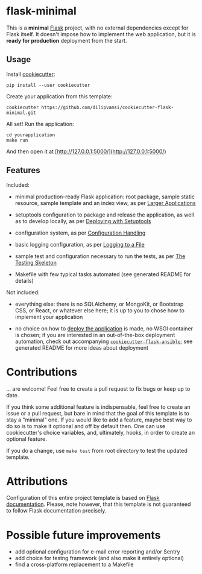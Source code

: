 # flask-minimal

This is a **minimal** [Flask](http://flask.pocoo.org) project, with no external dependencies except for Flask
itself. It doesn't impose how to implement the web application, but it is **ready for production** deployment from the
start.


## Usage

Install [cookiecutter](https://github.com/audreyr/cookiecutter):

    pip install --user cookiecutter

Create your application from this template:

    cookiecutter https://github.com/dilipvamsi/cookiecutter-flask-minimal.git

All set! Run the application:

    cd yourapplication
    make run

And then open it at [http://127.0.0.1:5000/](http://127.0.0.1:5000/)


## Features

Included:

 - minimal production-ready Flask application: root package, sample static resource, sample template and an index view,
   as per [Larger Applications](http://flask.pocoo.org/docs/0.12/patterns/packages/)

 - setuptools configuration to package and release the application, as well as to develop locally, as per
   [Deploying with Setuptools](http://flask.pocoo.org/docs/0.12/patterns/distribute/)

 - configuration system, as per [Configuration Handling](http://flask.pocoo.org/docs/0.12/config/#config)

 - basic logging configuration, as per [Logging to a File](http://flask.pocoo.org/docs/0.12/errorhandling/#logging-to-a-file)

 - sample test and configuration necessary to run the tests, as per
   [The Testing Skeleton](http://flask.pocoo.org/docs/0.12/testing/#the-testing-skeleton)

 - Makefile with few typical tasks automated (see generated README for details)

Not included:

 - everything else: there is no SQLAlchemy, or MongoKit, or Bootstrap CSS, or React, or whatever else here;
   it is up to you to chose how to implement your application

 - no choice on how to [deploy the application](http://flask.pocoo.org/docs/0.12/deploying/) is made, no WSGI container
   is chosen; if you are interested in an out-of-the-box deployment automation, check out accompanying
   [`cookiecutter-flask-ansible`](https://github.com/candidtim/cookiecutter-flask-ansible); see generated
   README for more ideas about deployment


# Contributions

... are welcome! Feel free to create a pull request to fix bugs or keep up to date.

If you think some additional feature is indispensable, feel free to create an issue or a pull request, but bare in mind
that the goal of this template is to stay a "minimal" one. If you would like to add a feature, maybe best way to do so
is to make it optional and off by default then. One can use cookiecutter's choice variables, and, ultimately, hooks,
in order to create an optional feature.

If you do a change, use `make test` from root directory to test the updated template.


# Attributions

Configuration of this entire project template is based on
[Flask documentation](http://flask.pocoo.org/docs/). Please, note however, that this template is not guaranteed to
follow Flask documentation precisely.


# Possible future improvements

 - add optional configuration for e-mail error reporting and/or Sentry
 - add choice for testng framework (and also make it entirely optional)
 - find a cross-platform replacement to a Makefile
